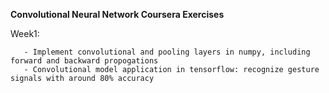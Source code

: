 **Convolutional Neural Network Coursera Exercises**

Week1: 

       - Implement convolutional and pooling layers in numpy, including forward and backward propogations 
       - Convolutional model application in tensorflow: recognize gesture signals with around 80% accuracy

